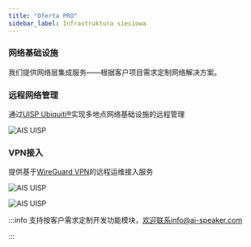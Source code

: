 ```yaml
---
title: "Oferta PRO"
sidebar_label: Infrastruktura sieciowa 
---
```


### <span class="mdi mdi-professional-hexagon"></span> 网络基础设施

我们提供网络层集成服务——根据客户项目需求定制网络解决方案。

### 远程网络管理

通过[UISP Ubiquiti®](https://ai-speaker.uisp.com/nms/login)实现多地点网络基础设施的远程管理

![AIS UISP](/img/en/pro/uisp.png)

### VPN接入

提供基于[WireGuard VPN](https://www.wireguard.com/)的远程运维接入服务

![AIS UISP](/img/en/pro/uisp_map.png)

![AIS UISP](/img/en/pro/uisp_console.png)

:::info
支持按客户需求定制开发功能模块，欢迎联系info@ai-speaker.com

:::